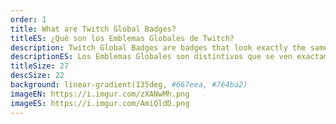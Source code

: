 ```yaml
---
order: 1
title: What are Twitch Global Badges?
titleES: ¿Qué son los Emblemas Globales de Twitch?
description: Twitch Global Badges are badges that look exactly the same across every channel on the platform. This makes them different from Subscriber or Bits Badges, which can be customized by the specific broadcaster.
descriptionES: Los Emblemas Globales son distintivos que se ven exactamente igual en todos los canales de la plataforma. Esto los diferencia de los Emblemas de Suscriptor o Bits, cuyos diseños pueden ser personalizados por cada Streamer específico.
titleSize: 27
descSize: 22
background: linear-gradient(135deg, #667eea, #764ba2)
imageEN: https://i.imgur.com/zXANwMh.png
imageES: https://i.imgur.com/AmiQldD.png
---
```

